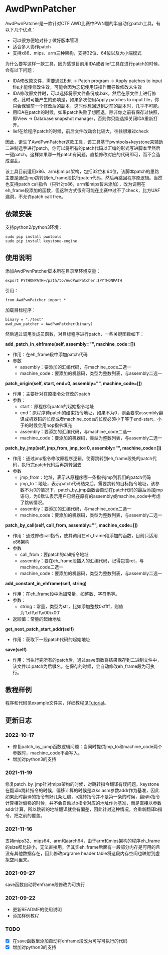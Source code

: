 # AwdPwnPatcher

AwdPwnPatcher是一款针对CTF AWD比赛中PWN题的半自动化patch工具，有以下几个优点：

- 可以很方便地对补丁做好版本管理
- 适合多人协作patch
- 支持x86、mips、arm三种架构，支持32位、64位以及大小端模式

为什么要写这样一款工具，因为感觉目前用IDA或者lief工具在进行patch的时候，会有以下问题：

- IDA修改原文件，需要通过Edit -> Patch program -> Apply patches to input file才能使修改生效，可能会因为忘记使用该操作而导致修改未生效
- IDA修改原文件时，可以选择将原文件备份成.bak，然后在原文件上进行修改，此时可能产生的影响是，如果多次使用Apply patches to input file，你只会保留前一个修改后的副本，这时你想回退到之前的副本时，几乎不可能。
- 用IDA在patch的时候，如果patch失败了想回退，除非你之前有保存过快照，即View -> Database snapshot manager，否则你只能选择关闭IDA重新打开。
- lief在给程序patch的时候，前后文件改动会比较大，往往很难过check

因此，诞生了AwdPwnPatcher这款工具，该工具基于pwntools+keystone来辅助二进制选手进行patch，你可以将所有的patch代码以汇编的形式写进脚本里然后一键patch，这样如果哪一处patch有问题，直接修改对应的代码即可，而不会造成混乱。

该工具目前适用x86、arm和mips架构，包括32位和64位，该脚本patch的思路主要是通过jmp跳转到eh_frame段执行patch代码，然后再跳回程序原逻辑。当然也支持patch call指令（只针对x86，arm和mips暂未添加），改为调用在eh_frame段添加的函数，但这种方式很有可能在比赛中过不了check，比方UAF漏洞，不允许patch call free。

## 依赖安装

支持python2/python3环境：

```
sudo pip install pwntools
sudo pip install keystone-engine
```

## 使用说明

添加AwdPwnPatcher脚本所在目录至环境变量：

```
export PYTHONPATH=/path/to/AwdPwnPatcher:$PYTHONPATH
```

引用：

```
from AwdPwnPatcher import *
```

加载目标程序：

```
binary = "./test"
awd_pwn_patcher = AwdPwnPatcher(binary)
```

然后通过调用类成员函数，对目标程序进行patch，一些关键函数如下：

**add_patch_in_ehframe(self, assembly="", machine_code=[])**

- 作用：在eh_frame段中添加patch代码
- 参数
  - assembly：要添加的汇编代码，与machine_code二选一
  - machine_code：要添加的机器码，类型为整数列表，与assembly二选一

**patch_origin(self, start, end=0, assembly="", machine_code=[])**

- 作用：主要针对在原指令处修改的patch
- 参数：
  - start：原程序待patch的起始指令地址
  - end：原程序待patch的结束指令地址，如果不为0，则会要求assembly翻译成机器码的长度或者machine_code的长度必须小于等于end-start，小于的时候会用nop指令填充
  - assembly：要添加的汇编代码，与machine_code二选一
  - machine_code：要添加的机器码，类型为整数列表，与assembly二选一

**patch_by_jmp(self, jmp_from, jmp_to=0, assembly="", machine_code=[])**

- 作用：通过jmp指令修改原程序逻辑，使得跳转到eh_frame段处的patch代码，执行完patch代码后再跳转回去
- 参数
  - jmp_from：地址，表示从原程序哪一条指令jmp到我们的patch代码
  - jmp_to：地址，表示patch代码结束后，需要跳转的目标指令地址，该参数不为0的情况下，patch_by_jmp函数会自动在patch代码的最后添加jmp语句，为0默认表示用户已经在原有的assembly或machine_code中考虑了跳转情况。
  - assembly：要添加的汇编代码，与machine_code二选一
  - machine_code：要添加的机器码，类型为整数列表，与assembly二选一

**patch_by_call(self, call_from, assembly="", machine_code=[])**

- 作用：通过修改call指令，使其调用在eh_frame段添加的函数，目前只适用x86架构
- 参数
  - call_from：要patch的call指令地址
  - assembly：要在eh_frame段插入的汇编代码，记得包含ret，与machine_code二选一
  - machine_code：要添加的机器码，类型为整数列表，与assembly二选一

**add_constant_in_ehframe(self, string)**

- 作用：在eh_frame段中添加常量，如整数、字符串等。
- 参数：
  - string：常量，类型为str，比如添加整数0xffff，则值为'\xff\xff\x00\x00'
- 返回值：常量的起始地址

**get_next_patch_start_addr(self)**

- 作用：获取下一段patch代码的起始地址

**save(self)**

- 作用：当执行完所有的patch后，通过save函数将结果保存到二进制文件中，该文件以.patch为后缀名。在保存的时候，会自动修改eh_frame段为可执行。

## 教程样例

程序和代码见example文件夹，详细教程见[Tutorial](./Tutorial.md)。

## 更新日志

### 2022-10-17

- 修复patch_by_jump函数逻辑问题：当同时提供jmp_to和machine_code两个参数时，machine_code不会写入。
- 增加对python3的支持

### 2021-11-19

修复patch_by_jmp针对mips架构的时候，对跳转指令翻译有误问题。keystone在翻译b跳转指令的时候，偏移计算的时候是以ks.asm参数addr作为基准，因此如果此时翻译的指令有好几条汇编，b跳转指令并不是第一条的时候，翻译b指令计算相对偏移的时候，并不会自动以b指令对应的地址作为基准，而是直接以参数addr计算，所以跳转的地址翻译就会有偏差，因此针对这种情况，会重新翻译b指令，把之前的覆盖。

### 2021-11-16

支持mips32、mips64、arm和aarch64，由于arm和mips架构的程序eh_frame的size都比较小，无法直接用，但其实eh_frame后面有一段部分内存是可用的且没有其他数据存在，因此修改prgrame header table将这段内存空间也映射到虚拟空间里来。

### 2021-09-27

save函数自动将ehframe段修改为可执行

### 2021-09-22

- 更新README的使用说明
- 添加样例教程

### TODO

- [x] 在save函数里添加自动将ehframe段改为可写可执行的代码
- [x] 增加对python3的支持
